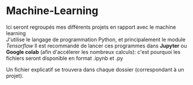 # Machine-Learning  
Ici seront regroupés mes différents projets en rapport avec le machine learning  
J'utilise le langage de programmation Python, et principalement le module *Tensorflow*
Il est recommandé de lancer ces programmes dans **Jupyter** ou **Google colab** (afin d'accélerer les nombreux calculs): c'est pourquoi les fichiers seront disponible en format .ipynb et .py   
  
Un fichier explicatif se trouvera dans chaque dossier (correspondant à un projet).
